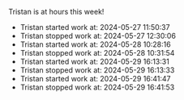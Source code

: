 Tristan is at hours this week!
* Tristan started work at: 2024-05-27 11:50:37
* Tristan stopped work at: 2024-05-27 12:30:06
* Tristan started work at: 2024-05-28 10:28:16
* Tristan stopped work at: 2024-05-28 10:31:54
* Tristan started work at: 2024-05-29 16:13:31
* Tristan stopped work at: 2024-05-29 16:13:33
* Tristan started work at: 2024-05-29 16:41:47
* Tristan stopped work at: 2024-05-29 16:41:53
